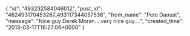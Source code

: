  {
   "id": "493232584046012",
   "post_id": "462493170453287_493117344057536",
   "from_name": "Pete Daoust",
   "message": "Nice guy Derek Moran....very nice guy....",
   "created_time": "2013-03-17T16:27:06+0000"
 }
